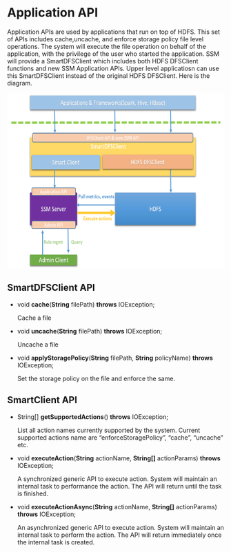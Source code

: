 Application API
===============

Application APIs are used by applications that run on top of HDFS. This set
of APIs includes cache,uncache, and enforce storage policy file level operations. The system will
execute the file operation on behalf of the application, with the privilege of
the user who started the application. SSM will provide a SmartDFSClient
which includes both HDFS DFSClient functions and new SSM Application
APIs. Upper level applicatiosn can use this SmartDFSClient instead of the
original HDFS DFSClient. Here is the diagram.

<img src="./image/api.png" width="554" height="408" />

SmartDFSClient API
------------
  
* void **cache**(**String** filePath) **throws** IOException;

  Cache a file

* void **uncache**(**String** filePath) **throws** IOException;

  Uncache a file
* void **applyStoragePolicy**(**String** filePath, **String** policyName) **throws** IOException;

  Set the storage policy on the file and enforce the same.

SmartClient API
------------

* String\[\] **getSupportedActions**() **throws** IOException;

  List all action names currently supported by the system. Current supported actions name are “enforceStoragePolicy”, “cache”, “uncache” etc.

* void **executeAction**(**String** actionName, **String\[\]** actionParams) **throws** IOException;

  A synchronized generic API to execute action. System will maintain an internal task to performance the action. The API will return until the task is finished.
  
* void **executeActionAsync**(**String** actionName, **String\[\]** actionParams) **throws** IOException;

  An asynchronized generic API to execute action. System will maintain an internal task to perform the action. The API will return immediately once the internal task is created.
